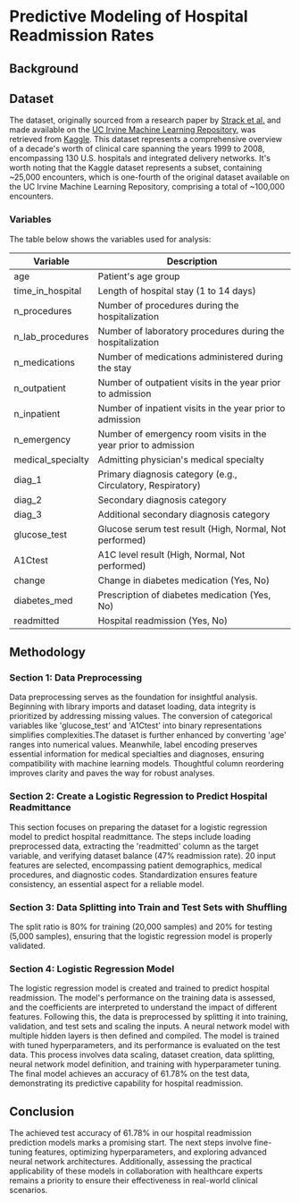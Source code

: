 # Predictive Modeling of Hospital Readmission Rates 

## Background



## Dataset 

The dataset, originally sourced from a research paper by [Strack et al.][1] and made available on the [UC Irvine Machine Learning Repository][2], was retrieved from [Kaggle][3]. This dataset represents a comprehensive overview of a decade's worth of clinical care spanning the years 1999 to 2008, encompassing 130 U.S. hospitals and integrated delivery networks. It's worth noting that the Kaggle dataset represents a subset, containing ~25,000 encounters, which is one-fourth of the original dataset available on the UC Irvine Machine Learning Repository, comprising a total of ~100,000 encounters.

[1]: https://www.hindawi.com/journals/bmri/2014/781670/
[2]: https://archive.ics.uci.edu/dataset/296/diabetes+130-us+hospitals+for+years+1999-2008
[3]: https://www.kaggle.com/datasets/dubradave/hospital-readmissions

### Variables 
The table below shows the variables used for analysis:

| Variable            | Description                                                   |
|---------------------|---------------------------------------------------------------|
| age                 | Patient's age group                                           |
| time_in_hospital    | Length of hospital stay (1 to 14 days)                       |
| n_procedures        | Number of procedures during the hospitalization              |
| n_lab_procedures    | Number of laboratory procedures during the hospitalization   |
| n_medications       | Number of medications administered during the stay            |
| n_outpatient        | Number of outpatient visits in the year prior to admission   |
| n_inpatient         | Number of inpatient visits in the year prior to admission    |
| n_emergency         | Number of emergency room visits in the year prior to admission |
| medical_specialty   | Admitting physician's medical specialty                       |
| diag_1              | Primary diagnosis category (e.g., Circulatory, Respiratory)   |
| diag_2              | Secondary diagnosis category                                  |
| diag_3              | Additional secondary diagnosis category                       |
| glucose_test        | Glucose serum test result (High, Normal, Not performed)       |
| A1Ctest             | A1C level result (High, Normal, Not performed)                |
| change              | Change in diabetes medication (Yes, No)                       |
| diabetes_med        | Prescription of diabetes medication (Yes, No)                |
| readmitted          | Hospital readmission (Yes, No)                                |


## Methodology

### Section 1: Data Preprocessing
Data preprocessing serves as the foundation for insightful analysis. Beginning with library imports and dataset loading, data integrity is prioritized by addressing missing values. The conversion of categorical variables like 'glucose_test' and 'A1Ctest' into binary representations simplifies complexities.The dataset is further enhanced by converting 'age' ranges into numerical values. Meanwhile, label encoding preserves essential information for medical specialties and diagnoses, ensuring compatibility with machine learning models. Thoughtful column reordering improves clarity and paves the way for robust analyses. 

### Section 2: Create a Logistic Regression to Predict Hospital Readmittance
This section focuses on preparing the dataset for a logistic regression model to predict hospital readmittance. The steps include loading preprocessed data, extracting the 'readmitted' column as the target variable, and verifying dataset balance (47% readmission rate). 20 input features are selected, encompassing patient demographics, medical procedures, and diagnostic codes. Standardization ensures feature consistency, an essential aspect for a reliable model.

### Section 3: Data Splitting into Train and Test Sets with Shuffling
The split ratio is 80% for training (20,000 samples) and 20% for testing (5,000 samples), ensuring that the logistic regression model is properly validated.

### Section 4: Logistic Regression Model
The logistic regression model is created and trained to predict hospital readmission. The model's performance on the training data is assessed, and the coefficients are interpreted to understand the impact of different features. Following this, the data is preprocessed by splitting it into training, validation, and test sets and scaling the inputs. A neural network model with multiple hidden layers is then defined and compiled. The model is trained with tuned hyperparameters, and its performance is evaluated on the test data. This process involves data scaling, dataset creation, data splitting, neural network model definition, and training with hyperparameter tuning. The final model achieves an accuracy of 61.78% on the test data, demonstrating its predictive capability for hospital readmission.

## Conclusion
The achieved test accuracy of 61.78% in our hospital readmission prediction models marks a promising start. The next steps involve fine-tuning features, optimizing hyperparameters, and exploring advanced neural network architectures. Additionally, assessing the practical applicability of these models in collaboration with healthcare experts remains a priority to ensure their effectiveness in real-world clinical scenarios.

